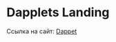 # Dapplets Landing

Ссылка на сайт: [Dappet](https://6108027c422fcae0bdac728f--optimistic-hamilton-a5c3b7.netlify.app/)